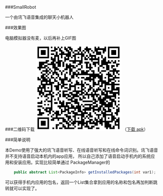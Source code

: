 ###SmallRobot

一个由讯飞语音集成的聊天小机器人

###效果图

电脑模拟器没有麦，以后再补上GIF图

###二维码下载
  ![image](/demo_res/二维码.png)
（[下载 apk](https://github.com/Roc-egg/SmallRobot/raw/master/demo_res/demo.apk)）

###简单说明

本Demo使用了强大的讯飞语音听写、在线语音听写和在线命令词识别。讯飞语音并不支持语音启动本机内的app应用，
所以自己添加了语音启动手机内的系统应用和安装应用。实现比较简单通过 PackageManager的
```java
    public abstract List<PackageInfo> getInstalledPackages(int var1);
```
可以获得手机内应用的包名，返回一个List集合拿到应用的名称和包名再加判断跳转就可以实现了。

